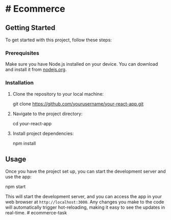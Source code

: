 <h1># Ecommerce</h1>

## Getting Started

To get started with this project, follow these steps:

### Prerequisites

Make sure you have Node.js installed on your device. You can download and install it from [nodejs.org](https://nodejs.org/).

### Installation

1. Clone the repository to your local machine:

   
   git clone https://github.com/yourusername/your-react-app.git


2. Navigate to the project directory:

 
   cd your-react-app


3. Install project dependencies:


   npm install


## Usage

Once you have the project set up, you can start the development server and use the app:


npm start


This will start the development server, and you can access the app in your web browser at `http://localhost:3000`. Any changes you make to the code will automatically trigger hot-reloading, making it easy to see the updates in real-time.
#   e c o m m e r c e - t a s k 
 
 
